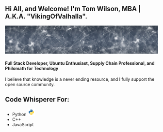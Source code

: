 ## Hi All, and Welcome! I'm Tom Wilson, MBA | A.K.A. "VikingOfValhalla".
![](https://raw.githubusercontent.com/VikingOfValhalla/VikingOfValhalla/main/banner-gaa30b56aa_1280%20(1).jpg)
#### Full Stack Developer, Ubuntu Enthusiast, Supply Chain Professional, and Philomath for Technology
I believe that knowledge is a never ending resource, and I fully support the open source community.

## Code Whisperer For:
- Python <img src="https://raw.githubusercontent.com/VikingOfValhalla/VikingOfValhalla/main/1349-python.png" alt="Your image title" width="25"/>
- C++
- JavaScript

